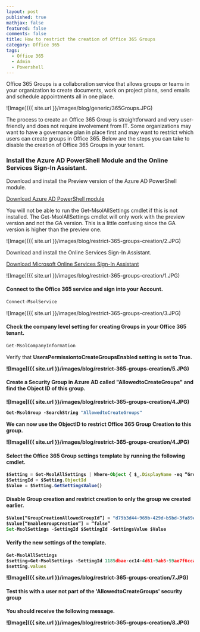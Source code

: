 ```yaml
---
layout: post
published: true
mathjax: false
featured: false
comments: false
title: How to restrict the creation of Office 365 Groups
category: Office 365
tags:
  - Office 365
  - Admin
  - Powershell
---
```


Office 365 Groups is a collaboration service that allows groups or teams in your organization to create documents, work on project plans, send emails and schedule appointments all in one place.

![Image]({{ site.url }}/images/blog/generic/365Groups.JPG)

The process to create an Office 365 Group is straightforward and very user-friendly and does not require involvement from IT. 
Some organizations may want to have a governance plan in place first and may want to restrict which users can create groups in Office 365. Below are the steps you can take to disable the creation of Office 365 Groups in your tenant.


### Install the Azure AD PowerShell Module and the Online Services Sign-In Assistant.

Download and install the Preview version of the Azure AD PowerShell module.

[Download Azure AD PowerShell module](http://connect.microsoft.com/site1164/Downloads/DownloadDetails.aspx?DownloadID=59185 "Download Azure AD PowerShell module")

You will not be able to run the Get-MsolAllSettings cmdlet if this is not installed. The Get-MsolAllSettings cmdlet will only work with the preview version and not the GA version. This is a little confusing since the GA version is higher than the preview one.

![Image]({{ site.url }}/images/blog/restrict-365-groups-creation/2.JPG)

Download and install the Online Services Sign-In Assistant.

[Download Microsoft Online Services Sign-In Assistant](https://www.microsoft.com/en-us/download/details.aspx?id=28177 "Microsoft Online Services Sign-In Assistant")

![Image]({{ site.url }}/images/blog/restrict-365-groups-creation/1.JPG)



#### Connect to the Office 365 service and sign into your Account.

```javascript 
Connect-MsolService
```

![Image]({{ site.url }}/images/blog/restrict-365-groups-creation/3.JPG)


#### Check the company level setting for creating Groups in your Office 365 tenant.

```javascript
Get-MsolCompanyInformation
```

Verify that <b>UsersPermissiontoCreateGroupsEnabled<b> setting is set to True.

![Image]({{ site.url }}/images/blog/restrict-365-groups-creation/5.JPG)


#### Create a Security Group in Azure AD called "AllowedtoCreateGroups" and find the Object ID of this group.


![Image]({{ site.url }}/images/blog/restrict-365-groups-creation/4.JPG)

```javascript
Get-MsolGroup -SearchString "AllowedtoCreateGroups"
```

We can now use the ObjectID to restrict Office 365 Group Creation to this group.

![Image]({{ site.url }}/images/blog/restrict-365-groups-creation/4.JPG)


#### Select the Office 365 Group settings template by running the following cmdlet.

```javascript
$Setting = Get-MsolAllSettings | Where-Object { $_.DisplayName -eq “Group.Unified” }
$SettingId = $Setting.ObjectId
$Value = $Setting.GetSettingsValue()
```


#### Disable Group creation and restrict creation to only the group we created earlier.

```javascript
$Value[“GroupCreationAllowedGroupId”] = "d79b3d44-969b-429d-b5bd-3fa89e7ab7fd"
$Value[“EnableGroupCreation”] = “false”
Set-MsolSettings -SettingId $SettingId -SettingsValue $Value
```


#### Verify the new settings of the template.

```javascript
Get-MsolAllSettings
$setting=Get-MsolSettings -SettingId 1185dbae-cc14-4d61-9ab5-59ae7f6cca6b
$setting.values
```

![Image]({{ site.url }}/images/blog/restrict-365-groups-creation/7.JPG)



#### Test this with a user not part of the 'AllowedtoCreateGroups' security group

You should receive the following message.

![Image]({{ site.url }}/images/blog/restrict-365-groups-creation/8.JPG)



